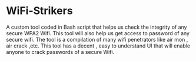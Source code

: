 # WiFi-Strikers
A custom tool coded in Bash script that helps us check the integrity of any secure WPA2 Wifi. This tool will also help us get access to password of any secure wifi. The tool is a compilation of many wifi penetrators like air mon , air crack ,etc. This tool has a decent , easy to understand UI that will enable anyone to crack passwords of a secure Wifi.
